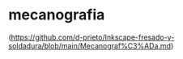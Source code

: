 # mecanografia 

(https://github.com/d-prieto/Inkscape-fresado-y-soldadura/blob/main/Mecanograf%C3%ADa.md)
